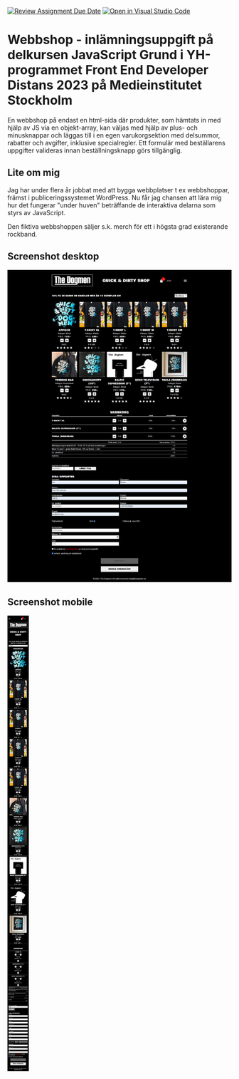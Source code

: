 [![Review Assignment Due Date](https://classroom.github.com/assets/deadline-readme-button-24ddc0f5d75046c5622901739e7c5dd533143b0c8e959d652212380cedb1ea36.svg)](https://classroom.github.com/a/lVSydX1g)
[![Open in Visual Studio Code](https://classroom.github.com/assets/open-in-vscode-718a45dd9cf7e7f842a935f5ebbe5719a5e09af4491e668f4dbf3b35d5cca122.svg)](https://classroom.github.com/online_ide?assignment_repo_id=12966477&assignment_repo_type=AssignmentRepo)

# Webbshop - inlämningsuppgift på delkursen JavaScript Grund i YH-programmet Front End Developer Distans 2023 på Medieinstitutet Stockholm

En webbshop på endast en html-sida där produkter, som hämtats in med hjälp av JS via en objekt-array, kan väljas med hjälp av plus- och minusknappar och läggas till i en egen varukorgsektion med delsummor, rabatter och avgifter, inklusive specialregler. Ett formulär med beställarens uppgifter valideras innan beställningsknapp görs tillgänglig.

## Lite om mig

Jag har under flera år jobbat med att bygga webbplatser t ex webbshoppar, främst i publiceringssystemet WordPress. Nu får jag chansen att lära mig hur det fungerar "under huven" beträffande de interaktiva delarna som styrs av JavaScript.

Den fiktiva webbshoppen säljer s.k. merch för ett i högsta grad existerande rockband.



## Screenshot desktop

![](screenshots/fed23d-js-grundkurs-webshop-PerRosen63-desktop.jpg)

## Screenshot mobile

![](screenshots/fed23d-js-grundkurs-webshop-PerRosen63_iPhoneSE.jpg)

